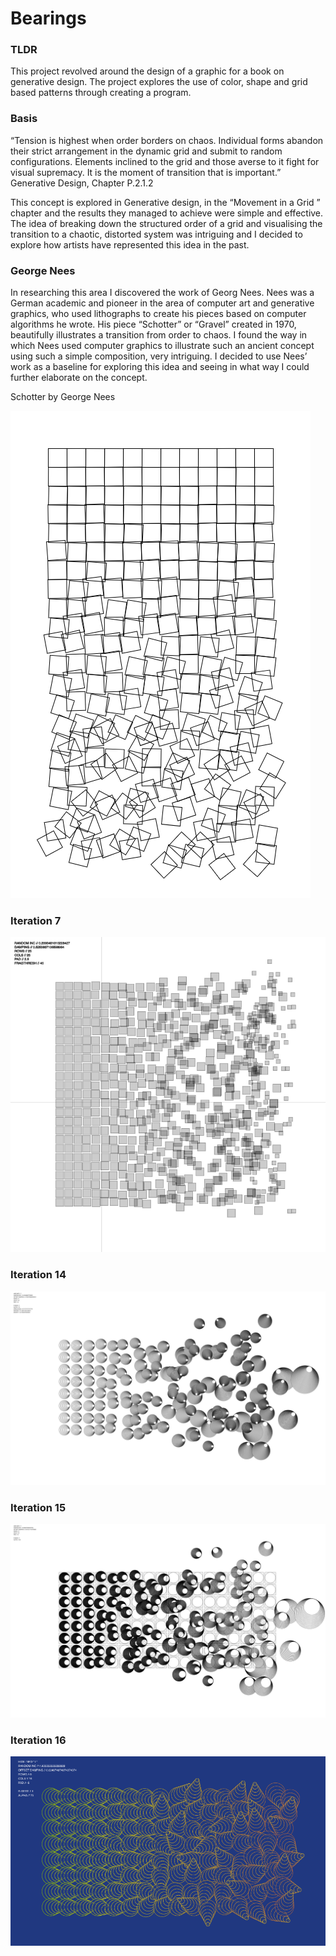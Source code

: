 # Bearings

### TLDR

This project revolved around the design of a graphic for a book on generative design. The project explores the use of color, shape and grid based patterns through creating a program.

### Basis

“Tension is highest when order borders on chaos. Individual forms abandon their strict arrangement in the dynamic grid and submit to random configurations. Elements inclined to the grid and those averse to it fight for visual supremacy. It is the moment of transition that is important.”
Generative Design, Chapter P.2.1.2

This concept is explored in Generative design, in the “Movement in a Grid ” chapter and the results they managed to achieve were simple and effective. The idea of breaking down the structured order of a grid and visualising the transition to a chaotic, distorted system was intriguing and I decided to explore how artists have represented this idea in the past.

### George Nees

In researching this area I discovered the work of Georg Nees. Nees was a German academic and pioneer in the area of computer art and generative graphics, who used lithographs to create his pieces based on computer algorithms he wrote. His piece “Schotter” or “Gravel” created in 1970, beautifully illustrates a transition from order to chaos. I found the way in which Nees used computer graphics to illustrate such an ancient concept using such a simple composition, very intriguing. I decided to use Nees’ work as a baseline for exploring this idea and seeing in what way I could further elaborate on the concept.

Schotter by George Nees

![alt text](images/schotter.png "image")

### Iteration 7

![alt text](images/07.png "image")

### Iteration 14

![alt text](images/14.png "image")

### Iteration 15

![alt text](images/15.png "image")

### Iteration 16

![alt text](images/16.png "image")
